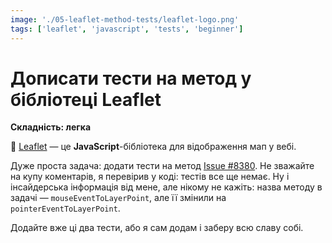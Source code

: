 ```yaml
---
image: './05-leaflet-method-tests/leaflet-logo.png'
tags: ['leaflet', 'javascript', 'tests', 'beginner']
---
```


# Дописати тести на метод у бібліотеці Leaflet

**Складність: легка**

🍃 [Leaflet](https://github.com/Leaflet/Leaflet) — це **JavaScript**-бібліотека для відображення мап у вебі.

Дуже проста задача: додати тести на метод [Issue #8380](https://github.com/Leaflet/Leaflet/issues/8380). Не зважайте на купу коментарів, я перевірив у коді: тестів все ще немає. Ну і інсайдерська інформація від мене, але нікому не кажіть: назва методу в задачі — `mouseEventToLayerPoint`, але її змінили на `pointerEventToLayerPoint`.

Додайте вже ці два тести, або я сам додам і заберу всю славу собі.
